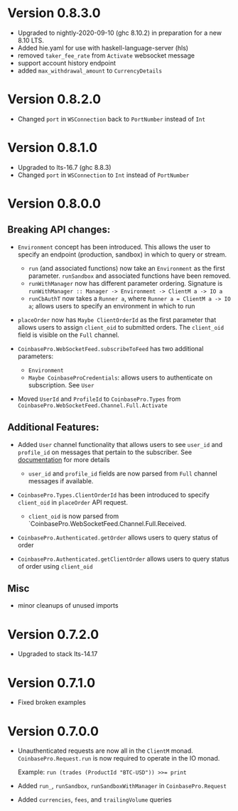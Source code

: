 
# Version 0.8.3.0

- Upgraded to nightly-2020-09-10 (ghc 8.10.2) in preparation for a new 8.10 LTS.
- Added hie.yaml for use with haskell-language-server (hls)
- removed `taker_fee_rate` from `Activate` websocket message
- support account history endpoint
- added `max_withdrawal_amount` to `CurrencyDetails`

# Version 0.8.2.0

- Changed `port` in `WSConnection` back to `PortNumber` instead of `Int`

# Version 0.8.1.0

- Upgraded to lts-16.7 (ghc 8.8.3)
- Changed `port` in `WSConnection` to `Int` instead of `PortNumber`

# Version 0.8.0.0

## Breaking API changes:

- `Environment` concept has been introduced. This allows the user to specify an endpoint (production, sandbox)
  in which to query or stream.

    - `run` (and associated functions) now take an `Environment` as the first parameter. `runSandbox` and associated
      functions have been removed.
    - `runWithManager` now has different parameter ordering. Signature is `runWithManager :: Manager -> Environment -> ClientM a -> IO a`
    - `runCbAuthT` now takes a `Runner a`, where `Runner a = ClientM a -> IO a`; allows users to specify an environment in which to run

- `placeOrder` now has `Maybe ClientOrderId` as the first parameter that allows users to assign `client_oid` to
  submitted orders. The `client_oid` field is visible on the `Full` channel.

- `CoinbasePro.WebSocketFeed.subscribeToFeed` has two additional parameters:

    - `Environment`
    - `Maybe CoinbaseProCredentials`: allows users to authenticate on subscription. See `User`

- Moved `UserId` and `ProfileId` to `CoinbasePro.Types` from `CoinbasePro.WebSocketFeed.Channel.Full.Activate`

## Additional Features:

- Added `User` channel functionality that allows users to see `user_id` and `profile_id` on messages that pertain to the subscriber.
  See [documentation](https://docs.pro.coinbase.com/#the-user-channel) for more details

    - `user_id` and `profile_id` fields are now parsed from `Full` channel messages if available.

- `CoinbasePro.Types.ClientOrderId` has been introduced to specify `client_oid` in `placeOrder` API request.
  - `client_oid` is now parsed from `CoinbasePro.WebSocketFeed.Channel.Full.Received.

- `CoinbasePro.Authenticated.getOrder` allows users to query status of order

- `CoinbasePro.Authenticated.getClientOrder` allows users to query status of order using `client_oid`


## Misc

- minor cleanups of unused imports

# Version 0.7.2.0
 - Upgraded to stack lts-14.17

# Version 0.7.1.0
 - Fixed broken examples

# Version 0.7.0.0
 - Unauthenticated requests are now all in the `ClientM` monad. `CoinbasePro.Request.run` is now required
   to operate in the IO monad.

   Example: `run (trades (ProductId "BTC-USD")) >>= print`

- Added `run_`, `runSandbox`, `runSandboxWithManager` in `CoinbasePro.Request`
- Added `currencies`, `fees`, and `trailingVolume` queries
